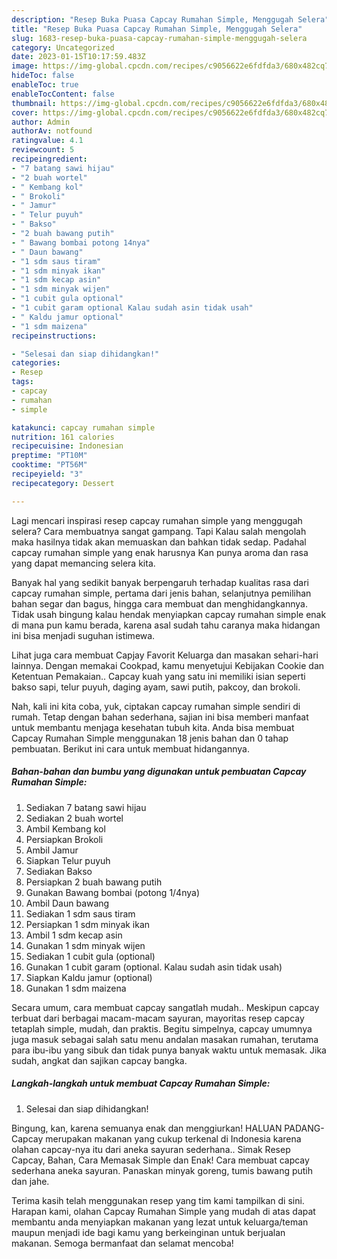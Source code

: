 ```yaml
---
description: "Resep Buka Puasa Capcay Rumahan Simple, Menggugah Selera"
title: "Resep Buka Puasa Capcay Rumahan Simple, Menggugah Selera"
slug: 1683-resep-buka-puasa-capcay-rumahan-simple-menggugah-selera
category: Uncategorized
date: 2023-01-15T10:17:59.483Z
image: https://img-global.cpcdn.com/recipes/c9056622e6fdfda3/680x482cq70/capcay-rumahan-simple-foto-resep-utama.jpg
hideToc: false
enableToc: true
enableTocContent: false
thumbnail: https://img-global.cpcdn.com/recipes/c9056622e6fdfda3/680x482cq70/capcay-rumahan-simple-foto-resep-utama.jpg
cover: https://img-global.cpcdn.com/recipes/c9056622e6fdfda3/680x482cq70/capcay-rumahan-simple-foto-resep-utama.jpg
author: Admin
authorAv: notfound
ratingvalue: 4.1
reviewcount: 5
recipeingredient:
- "7 batang sawi hijau"
- "2 buah wortel"
- " Kembang kol"
- " Brokoli"
- " Jamur"
- " Telur puyuh"
- " Bakso"
- "2 buah bawang putih"
- " Bawang bombai potong 14nya"
- " Daun bawang"
- "1 sdm saus tiram"
- "1 sdm minyak ikan"
- "1 sdm kecap asin"
- "1 sdm minyak wijen"
- "1 cubit gula optional"
- "1 cubit garam optional Kalau sudah asin tidak usah"
- " Kaldu jamur optional"
- "1 sdm maizena"
recipeinstructions:

- "Selesai dan siap dihidangkan!"
categories:
- Resep
tags:
- capcay
- rumahan
- simple

katakunci: capcay rumahan simple 
nutrition: 161 calories
recipecuisine: Indonesian
preptime: "PT10M"
cooktime: "PT56M"
recipeyield: "3"
recipecategory: Dessert

---
```



Lagi mencari inspirasi resep capcay rumahan simple yang menggugah selera? Cara membuatnya sangat gampang. Tapi Kalau salah mengolah maka hasilnya tidak akan memuaskan dan bahkan tidak sedap. Padahal capcay rumahan simple yang enak harusnya Kan punya aroma dan rasa yang dapat memancing selera kita.


Banyak hal yang sedikit banyak berpengaruh terhadap kualitas rasa dari capcay rumahan simple, pertama dari jenis bahan, selanjutnya pemilihan bahan segar dan bagus, hingga cara membuat dan menghidangkannya. Tidak usah bingung kalau hendak menyiapkan capcay rumahan simple enak di mana pun kamu berada, karena asal sudah tahu caranya maka hidangan ini bisa menjadi suguhan istimewa.

Lihat juga cara membuat Capjay Favorit Keluarga dan masakan sehari-hari lainnya. Dengan memakai Cookpad, kamu menyetujui Kebijakan Cookie dan Ketentuan Pemakaian.. Capcay kuah yang satu ini memiliki isian seperti bakso sapi, telur puyuh, daging ayam, sawi putih, pakcoy, dan brokoli.


Nah, kali ini kita coba, yuk, ciptakan capcay rumahan simple sendiri di rumah. Tetap dengan bahan sederhana, sajian ini bisa memberi manfaat untuk membantu menjaga kesehatan tubuh kita. Anda bisa membuat Capcay Rumahan Simple menggunakan 18 jenis bahan dan 0 tahap pembuatan. Berikut ini cara untuk membuat hidangannya.

<!--inarticleads1-->

##### Bahan-bahan dan bumbu yang digunakan untuk pembuatan Capcay Rumahan Simple:

1. Sediakan 7 batang sawi hijau
1. Sediakan 2 buah wortel
1. Ambil  Kembang kol
1. Persiapkan  Brokoli
1. Ambil  Jamur
1. Siapkan  Telur puyuh
1. Sediakan  Bakso
1. Persiapkan 2 buah bawang putih
1. Gunakan  Bawang bombai (potong 1/4nya)
1. Ambil  Daun bawang
1. Sediakan 1 sdm saus tiram
1. Persiapkan 1 sdm minyak ikan
1. Ambil 1 sdm kecap asin
1. Gunakan 1 sdm minyak wijen
1. Sediakan 1 cubit gula (optional)
1. Gunakan 1 cubit garam (optional. Kalau sudah asin tidak usah)
1. Siapkan  Kaldu jamur (optional)
1. Gunakan 1 sdm maizena


Secara umum, cara membuat capcay sangatlah mudah.. Meskipun capcay terbuat dari berbagai macam-macam sayuran, mayoritas resep capcay tetaplah simple, mudah, dan praktis. Begitu simpelnya, capcay umumnya juga masuk sebagai salah satu menu andalan masakan rumahan, terutama para ibu-ibu yang sibuk dan tidak punya banyak waktu untuk memasak. Jika sudah, angkat dan sajikan capcay bangka. 

<!--inarticleads2-->

##### Langkah-langkah untuk membuat Capcay Rumahan Simple:


1. Selesai dan siap dihidangkan!

Bingung, kan, karena semuanya enak dan menggiurkan! HALUAN PADANG- Capcay merupakan makanan yang cukup terkenal di Indonesia karena olahan capcay-nya itu dari aneka sayuran sederhana.. Simak Resep Capcay, Bahan, Cara Memasak Simple dan Enak! Cara membuat capcay sederhana aneka sayuran. Panaskan minyak goreng, tumis bawang putih dan jahe. 

Terima kasih telah menggunakan resep yang tim kami tampilkan di sini. Harapan kami, olahan Capcay Rumahan Simple yang mudah di atas dapat membantu anda menyiapkan makanan yang lezat untuk keluarga/teman maupun menjadi ide bagi kamu yang berkeinginan untuk berjualan makanan. Semoga bermanfaat dan selamat mencoba!
